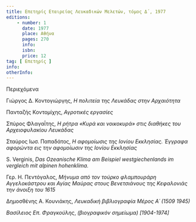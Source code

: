 ```yaml
---
title: Επετηρίς Εταιρείας Λευκαδικών Μελετών, τόμος Δ΄, 1977
editions:
    - number: 1
      date: 1977
      place: Αθήνα
      pages: 270
      info: 
      isbn: 
      price: 12 
tag: [ Επετηρίς ]
info: 
otherInfo:
---
```


Περιεχόμενα

Γιώργος Δ. Κοντογιώργης, *Η πολιτεία της Λευκάδας στην Αρχαιότητα*

Πανταζής Κοντομίχης, *Αγροτικές εργασίες*

Σπύρος Φλαγαΐτης, *Η ρήτρα «Κυρά και νοικοκυρά» στις διαθήκες του Αρχειοφυλακίου Λευκάδας* 

Σταύρος Ιωσ. Παπαδάτος, *Η αφομοίωσις της Ιονίου Εκκλησίας. Έγγραφα αφορώντα εις την αφομοίωσιν της Ιονίου Εκκλησίας*

S. Verginis, *Das Ozeanische Klima am Beispiel westgiechenlands im vergleich mit alpinen hohenklima.*

Γερ. H. Πεντόγαλος, *Μήνυμα από τον τούρκο φλαμπουράρη Αγγελοκάστρου και Αγίας Μαύρας στους Βενετσιάνους της Κεφαλονιάς την άνοιξη του 1615*

Δημοσθένης Α. Κουνιάκης, *Λευκαδική βιβλιογραφία Μέρος Α´ \(1509* *1945\)*

*Βασίλειος Επ. Φραγκούλης*, *\(βιογραφικόν σημείωμα\) \[1904-1974\]*
